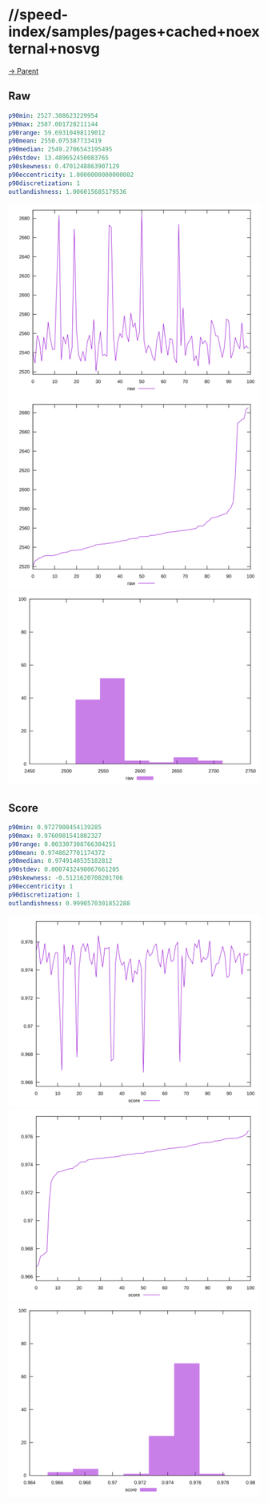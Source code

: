 
# //speed-index/samples/pages+cached+noexternal+nosvg

[→ Parent](../..)


## Raw


```yaml
p90min: 2527.308623229954
p90max: 2587.001728211144
p90range: 59.69310498119012
p90mean: 2550.075387733419
p90median: 2549.2706543195495
p90stdev: 13.489652450083765
p90skewness: 0.4701248863907129
p90eccentricity: 1.0000000000000002
p90discretization: 1
outlandishness: 1.006015685179536

```

![PLOT: raw-values](./raw/values.svg)![PLOT: raw-sorted](./raw/sorted.svg)![PLOT: raw-histogram](./raw/histogram.svg)
## Score


```yaml
p90min: 0.9727908454139285
p90max: 0.9760981541802327
p90range: 0.003307308766304251
p90mean: 0.9748627701174372
p90median: 0.9749140535182812
p90stdev: 0.0007432498067661205
p90skewness: -0.5121620708201706
p90eccentricity: 1
p90discretization: 1
outlandishness: 0.9990570301852288

```

![PLOT: score-values](./score/values.svg)![PLOT: score-sorted](./score/sorted.svg)![PLOT: score-histogram](./score/histogram.svg)